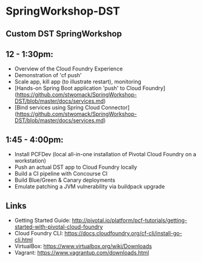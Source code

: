 # SpringWorkshop-DST
## Custom DST SpringWorkshop

## 12 - 1:30pm:
- Overview of the Cloud Foundry Experience
- Demonstration of 'cf push'
- Scale app, kill app (to illustrate restart), monitoring
- [Hands-on Spring Boot application 'push' to Cloud Foundry] (https://github.com/stwomack/SpringWorkshop-DST/blob/master/docs/services.md)
- [Bind services using Spring Cloud Connector] (https://github.com/stwomack/SpringWorkshop-DST/blob/master/docs/services.md)

## 1:45 - 4:00pm:
- Install PCFDev (local all-in-one installation of Pivotal Cloud Foundry on a workstation)
- Push an actual DST app to Cloud Foundry locally
- Build a CI pipeline with Concourse CI
- Build Blue/Green & Canary deployments
- Emulate patching a JVM vulnerability via buildpack upgrade

## Links
- Getting Started Guide: http://pivotal.io/platform/pcf-tutorials/getting-started-with-pivotal-cloud-foundry 
- Cloud Foundry CLI: https://docs.cloudfoundry.org/cf-cli/install-go-cli.html
- VirtualBox: https://www.virtualbox.org/wiki/Downloads
- Vagrant: https://www.vagrantup.com/downloads.html
